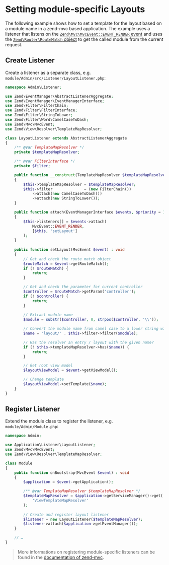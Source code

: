 # Setting module-specific Layouts

The following example shows how to set a template for the layout based on a
module name in a zend-mvc based application. The example uses a listener that
listens on the
[`Zend\Mvc\MvcEvent::EVENT_RENDER` event](https://docs.zendframework.com/zend-mvc/mvc-event/#mvceventevent_render-render)
and uses the
[`Zend\Router\RouteMatch` object](https://docs.zendframework.com/zend-mvc/routing/#routing)
to get the called module from the current request.

## Create Listener

Create a listener as a separate class, e.g.
`module/Admin/src/Listener/LayoutListener.php`:

```php
namespace Admin\Listener;

use Zend\EventManager\AbstractListenerAggregate;
use Zend\EventManager\EventManagerInterface;
use Zend\Filter\FilterChain;
use Zend\Filter\FilterInterface;
use Zend\Filter\StringToLower;
use Zend\Filter\Word\CamelCaseToDash;
use Zend\Mvc\MvcEvent;
use Zend\View\Resolver\TemplateMapResolver;

class LayoutListener extends AbstractListenerAggregate
{
    /** @var TemplateMapResolver */
    private $templateMapResolver;

    /** @var FilterInterface */
    private $filter;

    public function __construct(TemplateMapResolver $templateMapResolver)
    {
        $this->templateMapResolver = $templateMapResolver;
        $this->filter              = (new FilterChain())
            ->attach(new CamelCaseToDash())
            ->attach(new StringToLower());
    }

    public function attach(EventManagerInterface $events, $priority = 1)
    {
        $this->listeners[] = $events->attach(
            MvcEvent::EVENT_RENDER,
            [$this, 'setLayout']
        );
    }
    
    public function setLayout(MvcEvent $event) : void
    {
        // Get and check the route match object
        $routeMatch = $event->getRouteMatch();
        if (! $routeMatch) {
            return;
        }

        // Get and check the parameter for current controller
        $controller = $routeMatch->getParam('controller');
        if (! $controller) {
            return;
        }
    
        // Extract module name
        $module = substr($controller, 0, strpos($controller, '\\'));

        // Convert the module name from camel case to a lower string with dashes
        $name = 'layout/' . $this->filter->filter($module);

        // Has the resolver an entry / layout with the given name?
        if (! $this->templateMapResolver->has($name)) {
            return;
        }

        // Get root view model
        $layoutViewModel = $event->getViewModel();

        // Change template
        $layoutViewModel->setTemplate($name);
    }
}
```

## Register Listener

Extend the module class to register the listener, e.g.
`module/Admin/Module.php`:

```php
namespace Admin;

use Application\Listener\LayoutListener;
use Zend\Mvc\MvcEvent;
use Zend\View\Resolver\TemplateMapResolver;

class Module
{
    public function onBootstrap(MvcEvent $event) : void
    {
        $application = $event->getApplication();

        /** @var TemplateMapResolver $templateMapResolver */
        $templateMapResolver = $application->getServiceManager()->get(
            'ViewTemplateMapResolver'
        );
        
        // Create and register layout listener
        $listener = new LayoutListener($templateMapResolver);
        $listener->attach($application->getEventManager());
    }

    // …
}
```

> More informations on registering module-specific listeners can be found in the 
> [documentation of zend-mvc](https://docs.zendframework.com/zend-mvc/examples/#registering-module-specific-listeners).

